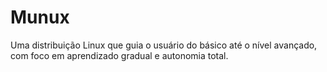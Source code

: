# Munux
Uma distribuição Linux que guia o usuário do básico até o nível avançado, com foco em aprendizado gradual e autonomia total.

